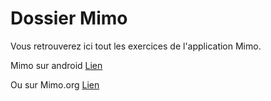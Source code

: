 # Dossier Mimo

Vous retrouverez ici tout les exercices de l'application Mimo.

Mimo sur android [Lien](https://play.google.com/store/apps/details?id=com.getmimo&hl=fr_CH)

Ou sur Mimo.org [Lien](https://mimo.org/)
